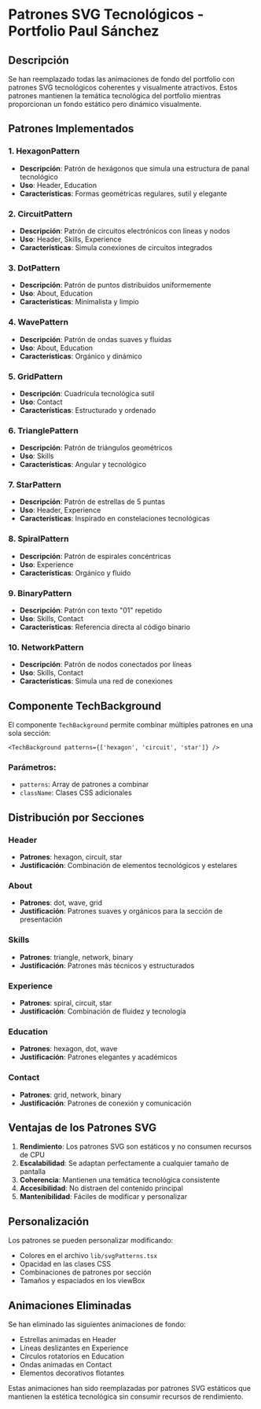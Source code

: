 # Patrones SVG Tecnológicos - Portfolio Paul Sánchez

## Descripción

Se han reemplazado todas las animaciones de fondo del portfolio con patrones SVG tecnológicos coherentes y visualmente atractivos. Estos patrones mantienen la temática tecnológica del portfolio mientras proporcionan un fondo estático pero dinámico visualmente.

## Patrones Implementados

### 1. HexagonPattern
- **Descripción**: Patrón de hexágonos que simula una estructura de panal tecnológico
- **Uso**: Header, Education
- **Características**: Formas geométricas regulares, sutil y elegante

### 2. CircuitPattern
- **Descripción**: Patrón de circuitos electrónicos con líneas y nodos
- **Uso**: Header, Skills, Experience
- **Características**: Simula conexiones de circuitos integrados

### 3. DotPattern
- **Descripción**: Patrón de puntos distribuidos uniformemente
- **Uso**: About, Education
- **Características**: Minimalista y limpio

### 4. WavePattern
- **Descripción**: Patrón de ondas suaves y fluidas
- **Uso**: About, Education
- **Características**: Orgánico y dinámico

### 5. GridPattern
- **Descripción**: Cuadrícula tecnológica sutil
- **Uso**: Contact
- **Características**: Estructurado y ordenado

### 6. TrianglePattern
- **Descripción**: Patrón de triángulos geométricos
- **Uso**: Skills
- **Características**: Angular y tecnológico

### 7. StarPattern
- **Descripción**: Patrón de estrellas de 5 puntas
- **Uso**: Header, Experience
- **Características**: Inspirado en constelaciones tecnológicas

### 8. SpiralPattern
- **Descripción**: Patrón de espirales concéntricas
- **Uso**: Experience
- **Características**: Orgánico y fluido

### 9. BinaryPattern
- **Descripción**: Patrón con texto "01" repetido
- **Uso**: Skills, Contact
- **Características**: Referencia directa al código binario

### 10. NetworkPattern
- **Descripción**: Patrón de nodos conectados por líneas
- **Uso**: Skills, Contact
- **Características**: Simula una red de conexiones

## Componente TechBackground

El componente `TechBackground` permite combinar múltiples patrones en una sola sección:

```tsx
<TechBackground patterns={['hexagon', 'circuit', 'star']} />
```

### Parámetros:
- `patterns`: Array de patrones a combinar
- `className`: Clases CSS adicionales

## Distribución por Secciones

### Header
- **Patrones**: hexagon, circuit, star
- **Justificación**: Combinación de elementos tecnológicos y estelares

### About
- **Patrones**: dot, wave, grid
- **Justificación**: Patrones suaves y orgánicos para la sección de presentación

### Skills
- **Patrones**: triangle, network, binary
- **Justificación**: Patrones más técnicos y estructurados

### Experience
- **Patrones**: spiral, circuit, star
- **Justificación**: Combinación de fluidez y tecnología

### Education
- **Patrones**: hexagon, dot, wave
- **Justificación**: Patrones elegantes y académicos

### Contact
- **Patrones**: grid, network, binary
- **Justificación**: Patrones de conexión y comunicación

## Ventajas de los Patrones SVG

1. **Rendimiento**: Los patrones SVG son estáticos y no consumen recursos de CPU
2. **Escalabilidad**: Se adaptan perfectamente a cualquier tamaño de pantalla
3. **Coherencia**: Mantienen una temática tecnológica consistente
4. **Accesibilidad**: No distraen del contenido principal
5. **Mantenibilidad**: Fáciles de modificar y personalizar

## Personalización

Los patrones se pueden personalizar modificando:
- Colores en el archivo `lib/svgPatterns.tsx`
- Opacidad en las clases CSS
- Combinaciones de patrones por sección
- Tamaños y espaciados en los viewBox

## Animaciones Eliminadas

Se han eliminado las siguientes animaciones de fondo:
- Estrellas animadas en Header
- Líneas deslizantes en Experience
- Círculos rotatorios en Education
- Ondas animadas en Contact
- Elementos decorativos flotantes

Estas animaciones han sido reemplazadas por patrones SVG estáticos que mantienen la estética tecnológica sin consumir recursos de rendimiento.
